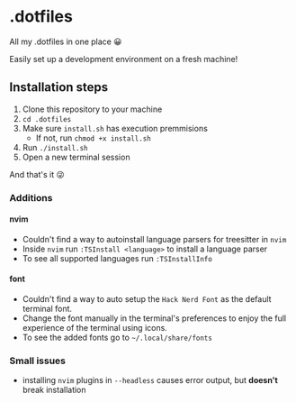 # .dotfiles
All my .dotfiles in one place 😀

Easily set up a development environment on a fresh machine!

## Installation steps

1. Clone this repository to your machine
2. `cd .dotfiles`
3. Make sure `install.sh` has execution premmisions
    - If not, run `chmod +x install.sh`
4. Run `./install.sh`
5. Open a new terminal session

And that's it 😜

### Additions

#### nvim
- Couldn't find a way to autoinstall language parsers for treesitter in `nvim`
- Inside `nvim` run `:TSInstall <language>` to install a language parser
- To see all supported languages run `:TSInstallInfo`

#### font
- Couldn't find a way to auto setup the `Hack Nerd Font` as the default terminal font.
- Change the font manually in the terminal's preferences to enjoy the full experience of the terminal using icons.
- To see the added fonts go to `~/.local/share/fonts`

### Small issues

- installing `nvim` plugins in `--headless` causes error output, but **doesn't** break installation
